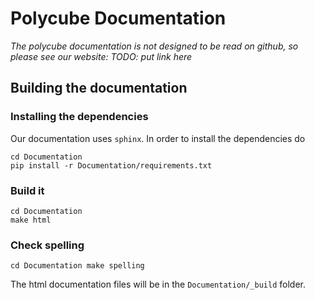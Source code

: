 # Polycube Documentation

*The polycube documentation is not designed to be read on github, so please see our website: TODO: put link here*

## Building the documentation

### Installing the dependencies

Our documentation uses `sphinx`.
In order to install the dependencies do

```
cd Documentation
pip install -r Documentation/requirements.txt
```

### Build it

```
cd Documentation
make html
```

### Check spelling

``
cd Documentation
make spelling
``

The html documentation files will be in the `Documentation/_build` folder.
